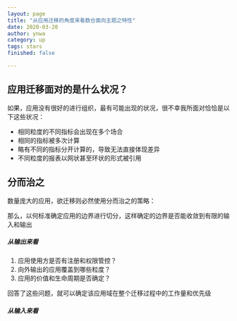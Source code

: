 ```yaml
---
layout: page
title: "从应用迁移的角度来看数仓面向主题之特性"
date: 2020-03-20
author: ynwa
category: up
tags: stars
finished: false

---
```


## 应用迁移面对的是什么状况？

如果，应用没有很好的进行组织，最有可能出现的状况，很不幸我所面对恰恰是以下这些状况：

+ 相同粒度的不同指标会出现在多个场合
+ 相同的指标被多次计算
+ 略有不同的指标分开计算的，导致无法直接体现差异
+ 不同粒度的报表以网状甚至环状的形式被引用



## 分而治之

数量庞大的应用，欲迁移则必然使用分而治之的策略：

那么，以何标准确定应用的边界进行切分，这样确定的边界是否能收敛到有限的输入和输出

##### 从输出来看

1. 应用使用方是否有注册和权限管控？
2. 向外输出的应用覆盖到哪些粒度？
3. 应用的价值和生命周期是否确定？

回答了这些问题，就可以确定该应用域在整个迁移过程中的工作量和优先级

##### 从输入来看



